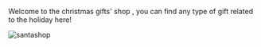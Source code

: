 Welcome to the christmas gifts' shop , you can find any type of gift related to the holiday here!

![santashop](https://user-images.githubusercontent.com/91055168/180057334-6ff68e4d-f6a7-4793-890f-94139f43dd80.png)
